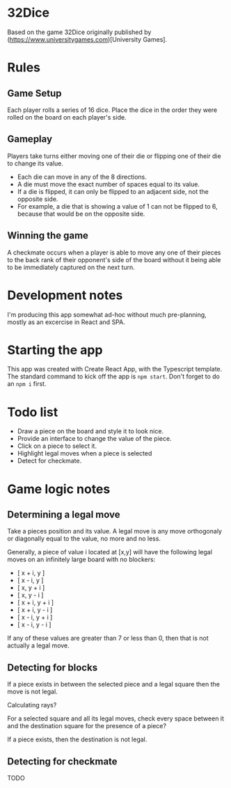 
# 32Dice

Based on the game 32Dice originally published by (https://www.universitygames.com)[University Games].

# Rules

## Game Setup

Each player rolls a series of 16 dice. Place the dice in the order they were rolled on the board on each player's side.

## Gameplay

Players take turns either moving one of their die or flipping one of their die to change its value.

* Each die can move in any of the 8 directions.
* A die must move the exact number of spaces equal to its value.
* If a die is flipped, it can only be flipped to an adjacent side, not the opposite side.
* For example, a die that is showing a value of 1 can not be flipped to 6, because that would be on the opposite side.

## Winning the game

A checkmate occurs when a player is able to move any one of their pieces to the back rank of their opponent's side of the board without it being able to be immediately captured on the next turn.

# Development notes

I'm producing this app somewhat ad-hoc without much pre-planning, mostly as an excercise in React and SPA.

# Starting the app

This app was created with Create React App, with the Typescript template. The standard command to kick off the app is `npm start`. Don't forget to do an `npm i` first.

# Todo list

* Draw a piece on the board and style it to look nice.
* Provide an interface to change the value of the piece.
* Click on a piece to select it.
* Highlight legal moves when a piece is selected
* Detect for checkmate.

# Game logic notes

## Determining a legal move

Take a pieces position and its value. A legal move is any move orthogonaly or diagonally equal to the value, no more and no less.

Generally, a piece of value i located at [x,y] will have the following legal moves on an infinitely large board with no blockers:

* [ x + i, y ]
* [ x - i, y ]
* [ x, y + i ]
* [ x, y - i ]
* [ x + i, y + i ]
* [ x + i, y - i ]
* [ x - i, y + i ]
* [ x - i, y - i ]

If any of these values are greater than 7 or less than 0, then that is not actually a legal move.

## Detecting for blocks

If a piece exists in between the selected piece and a legal square then the move is not legal.

Calculating rays? 

For a selected square and all its legal moves, check every space between it and the destination square for the presence of a piece?

If a piece exists, then the destination is not legal.

## Detecting for checkmate

TODO
